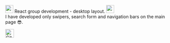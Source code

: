 <img src="https://miro.medium.com/max/952/1*JhfgzVXA0lvAIGIfRICRfA.gif" height="25" width="25"> React group development - desktop layout. <img src="https://miro.medium.com/max/952/1*JhfgzVXA0lvAIGIfRICRfA.gif" height="25" width="25">
<br>
I have developed only swipers, search form and navigation bars on the main page 😎.

<img alt="GitHub commit activity" src="https://img.shields.io/github/commit-activity/y/tamga05/Online_store_React?style=flat-square" height="27">
